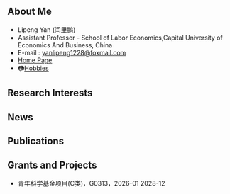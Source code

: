 ## About Me

- Lipeng Yan (闫里鹏)
- Assistant Professor - School of Labor Economics,Capital University of Economics And Business, China 
- E-mail : yanlipeng1228@foxmail.com 
- [Home Page](https://sites.google.com/view/lipeng-yan/home)
- :camera:[Hobbies](https://500px.com/p/421152588?view=photos)
## Research Interests

## News


## Publications


## Grants and Projects 
- 青年科学基金项目(C类)，G0313，2026-01 2028-12
